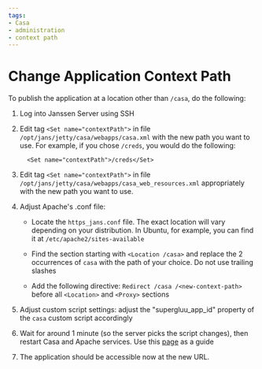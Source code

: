 ```yaml
---
tags:
- Casa
- administration
- context path
---
```


# Change Application Context Path

To publish the application at a location other than `/casa`, do the following:

1. Log into Janssen Server using SSH       
      
1. Edit tag `<Set name="contextPath">` in file `/opt/jans/jetty/casa/webapps/casa.xml` with the new path you want to use. For example, if you chose `/creds`, you would do the following:    
   
    ```  
      <Set name="contextPath">/creds</Set>     
    ```  

1. Edit tag `<Set name="contextPath">` in file `/opt/jans/jetty/casa/webapps/casa_web_resources.xml` appropriately with the new path you want to use.
    
1. Adjust Apache's .conf file:    

    - Locate the `https_jans.conf` file. The exact location will vary depending on your distribution. In Ubuntu, for example, you can find it at `/etc/apache2/sites-available`
   
    - Find the section starting with `<Location /casa>` and replace the 2 occurrences of `casa` with the path of your choice. Do not use trailing slashes   

    - Add the following directive: `Redirect /casa /<new-context-path>` before all `<Location>` and `<Proxy>` sections

1. Adjust custom script settings: adjust the "supergluu_app_id" property of the `casa` custom script accordingly

1. Wait for around 1 minute (so the server picks the script changes), then restart Casa and Apache services. Use this [page](../../admin/vm-ops/restarting-services.md) as a guide

1. The application should be accessible now at the new URL.
